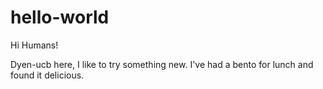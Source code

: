# hello-world

Hi Humans!

Dyen-ucb here, I like to try something new.
I've had a bento for lunch and found it delicious.
